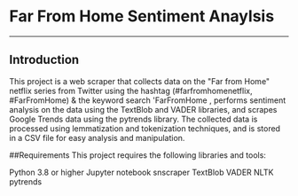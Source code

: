 # Far From Home Sentiment Anaylsis

----
## Introduction
This project is a web scraper that collects data on the "Far from Home" netflix series from Twitter using the hashtag (#farfromhomenetflix, #FarFromHome) & the keyword search 'FarFromHome , performs sentiment analysis on the data using the TextBlob and VADER libraries, and scrapes Google Trends data using the pytrends library. The collected data is processed using lemmatization and tokenization techniques, and is stored in a CSV file for easy analysis and manipulation.

##Requirements
This project requires the following libraries and tools:

Python 3.8 or higher
Jupyter notebook
snscraper
TextBlob
VADER
NLTK
pytrends
